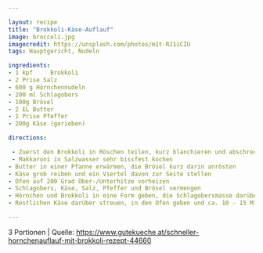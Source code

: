 ```yaml
---

layout: recipe
title: "Brokkoli-Käse-Auflauf"
image: broccoli.jpg
imagecredit: https://unsplash.com/photos/m1t-RJ1iCIU
tags: Hauptgericht, Nudeln

ingredients:
- 1 kpf 	Brokkoli
- 2 Prise Salz
- 600 g Hörnchennudeln
- 200 ml Schlagobers
- 100g Brösel
- 2 EL Butter
- 1 Prise Pfeffer
- 200g Käse (gerieben) 

directions:

 - Zuerst den Brokkoli in Röschen teilen, kurz blanchieren und abschrecken
 - Makkaroni in Salzwasser sehr bissfest kochen
- Butter in einer Pfanne erwärmen, die Brösel kurz darin anrösten
- Käse grob reiben und ein Viertel davon zur Seite stellen
- Ofen auf 200 Grad Ober-/Unterhitze vorheizen
- Schlagobers, Käse, Salz, Pfeffer und Brösel vermengen
- Hörnchen und Brokkoli in eine Form geben, die Schlagobersmasse darüber geben und vermengen
- Restlichen Käse darüber streuen, in den Ofen geben und ca. 10 - 15 Minuten backen, bis der Käse braun ist

---
```

3 Portionen
| Quelle: https://www.gutekueche.at/schneller-hornchenauflauf-mit-brokkoli-rezept-44660